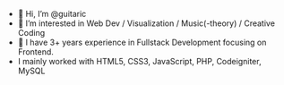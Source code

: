 - 👋 Hi, I’m @guitaric
- 👀 I’m interested in Web Dev / Visualization / Music(-theory) / Creative Coding
- 🌱 I have 3+ years experience in Fullstack Development focusing on Frontend.
- I mainly worked with HTML5, CSS3, JavaScript, PHP, Codeigniter, MySQL

<!---
guitaric/guitaric is a ✨ special ✨ repository because its `README.md` (this file) appears on your GitHub profile.
You can click the Preview link to take a look at your changes.
--->
